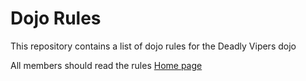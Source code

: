 Dojo Rules
==========

This repository contains a list of dojo rules for the Deadly Vipers dojo

All members should read the rules
[Home page](https://github.com/deadlyvipers)
